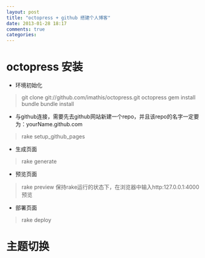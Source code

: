 ```yaml
---
layout: post
title: "octopress + github 搭建个人博客"
date: 2013-01-28 18:17
comments: true
categories: 
---
```


# octopress 安装 #
* 环境初始化 
> git clone git://github.com/imathis/octopress.git octopress
> gem install bundle 
> bundle install
* 与github连接，需要先去github网站新建一个repo，并且该repo的名字一定要为：yourName.github.com
> rake setup\_github\_pages
* 生成页面
> rake generate
* 预览页面
> rake preview
保持rake运行的状态下，在浏览器中输入http:127.0.0.1:4000预览
* 部署页面
> rake deploy

# 主题切换 #

